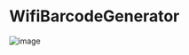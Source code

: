# WifiBarcodeGenerator


![image](https://github.com/user-attachments/assets/4661d5b4-cffe-4053-9e9e-32ffb7bb54e1)
